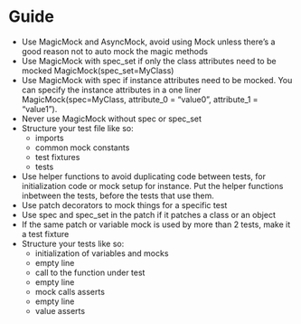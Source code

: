 # Guide

- Use MagicMock and AsyncMock, avoid using Mock unless there’s a good reason not to auto mock the magic methods
- Use MagicMock with spec_set if only the class attributes need to be mocked MagicMock(spec_set=MyClass)
- Use MagicMock with spec if instance attributes need to be mocked. You can specify the instance attributes in a one liner MagicMock(spec=MyClass, attribute_0 = “value0”, attribute_1 = “value1”).
- Never use MagicMock without spec or spec_set
- Structure your test file like so:
  - imports
  - common mock constants
  - test fixtures
  - tests
- Use helper functions to avoid duplicating code between tests, for initialization code or mock setup for instance. Put the helper functions inbetween the tests, before the tests that use them.
- Use patch decorators to mock things for a specific test
- Use spec and spec_set in the patch if it patches a class or an object
- If the same patch or variable mock is used by more than 2 tests, make it a test fixture
- Structure your tests like so:
  - initialization of variables and mocks
  - empty line
  - call to the function under test
  - empty line
  - mock calls asserts
  - empty line
  - value asserts
